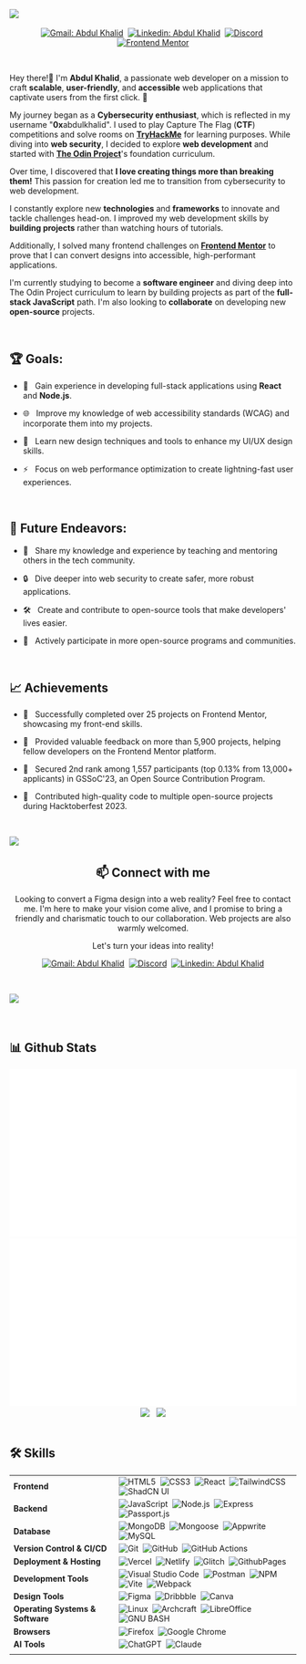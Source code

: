 ![](https://i.ibb.co/kx130Y4/banner.jpg)

<div align=center>

[![Gmail: Abdul Khalid](https://img.shields.io/badge/-gmail-04090d?style=for-the-badge&logo=Gmail&logoColor=white)](mailto:0xabdulkhalid@gmail.com)&nbsp;
[![Linkedin: Abdul Khalid](https://img.shields.io/badge/-linkedin-04090d?style=for-the-badge&logo=Linkedin&logoColor=white)](https://www.linkedin.com/in/0xabdulkhalid)&nbsp;
[![Discord](https://img.shields.io/badge/-Discord-04090d?style=for-the-badge&logo=discord&logoColor=white)](https://discordapp.com/users/984803810885120030)&nbsp; [![Frontend Mentor](https://img.shields.io/badge/Frontend_Mentor-04090d?style=for-the-badge&logo=frontendmentor)](https://www.frontendmentor.io/profile/0xabdulkhalid)

</div>


<br>

Hey there!👋 I'm **Abdul Khalid**, a passionate web developer on a mission to craft **scalable**, **user-friendly**, and **accessible** web applications that captivate users from the first click. 🚀

My journey began as a **Cybersecurity enthusiast**, which is reflected in my username "**0x**abdulkhalid". I used to play Capture The Flag (**CTF**) competitions and solve rooms on [**TryHackMe**](https://tryhackme.com/p/0xabdulkhalid) for learning purposes. While diving into **web security**, I decided to explore **web development** and started with [**The Odin Project**](https://www.theodinproject.com/)'s foundation curriculum.

Over time, I discovered that **I love creating things more than breaking them!** This passion for creation led me to transition from cybersecurity to web development.

I constantly explore new **technologies** and **frameworks** to innovate and tackle challenges head-on. I improved my web development skills by **building projects** rather than watching hours of tutorials.

Additionally, I solved many frontend challenges on [**Frontend Mentor**](https://www.frontendmentor.io/profile/0xabdulkhalid) to prove that I can convert designs into accessible, high-performant applications.

I'm currently studying to become a **software engineer** and diving deep into The Odin Project curriculum to learn by building projects as part of the **full-stack JavaScript** path. I'm also looking to **collaborate** on developing new **open-source** projects.

<br>

## 🏆 Goals:

- 🚀 &nbsp; Gain experience in developing full-stack applications using **React** and **Node.js**.

- 🌐 &nbsp; Improve my knowledge of web accessibility standards (WCAG) and incorporate them into my projects.

- 🎨 &nbsp; Learn new design techniques and tools to enhance my UI/UX design skills.

- ⚡ &nbsp; Focus on web performance optimization to create lightning-fast user experiences.

<br>

## 🚀 Future Endeavors:

- 🌟 &nbsp; Share my knowledge and experience by teaching and mentoring others in the tech community.

- 🔒 &nbsp; Dive deeper into web security to create safer, more robust applications.

- 🛠️ &nbsp; Create and contribute to open-source tools that make developers' lives easier.

- 🤝 &nbsp; Actively participate in more open-source programs and communities.

<br>

## 📈 Achievements

- 🎉 &nbsp; Successfully completed over 25 projects on Frontend Mentor, showcasing my front-end skills.

- 🤝 &nbsp; Provided valuable feedback on more than 5,900 projects, helping fellow developers on the Frontend Mentor platform.

- 🏅 &nbsp; Secured 2nd rank among 1,557 participants (top 0.13% from 13,000+ applicants) in GSSoC'23, an Open Source Contribution Program.

- 🌟 &nbsp; Contributed high-quality code to multiple open-source projects during Hacktoberfest 2023.

<br>

![](https://user-images.githubusercontent.com/73097560/115834477-dbab4500-a447-11eb-908a-139a6edaec5c.gif)


<div align="center">
    
## 📫 Connect with me

Looking to convert a Figma design into a web reality? Feel free to contact me. I'm here to make your vision come alive, and I promise to bring a friendly and charismatic touch to our collaboration. Web projects are also warmly welcomed.

Let's turn your ideas into reality! 

[![Gmail: Abdul Khalid](https://img.shields.io/badge/-gmail-04090d?style=for-the-badge&logo=Gmail&logoColor=white)](mailto:0xabdulkhalid@gmail.com)&nbsp;
[![Discord](https://img.shields.io/badge/-Discord-04090d?style=for-the-badge&logo=discord&logoColor=white)](https://discordapp.com/users/984803810885120030)&nbsp;
[![Linkedin: Abdul Khalid](https://img.shields.io/badge/-linkedin-04090d?style=for-the-badge&logo=Linkedin&logoColor=white)](https://www.linkedin.com/in/0xabdulkhalid)
</div>
<br>

![](https://user-images.githubusercontent.com/73097560/115834477-dbab4500-a447-11eb-908a-139a6edaec5c.gif)

<br>

## 📊 Github Stats

<div align="center">

<picture>
  <source media="(prefers-color-scheme: dark)" srcset="https://raw.githubusercontent.com/0xabdulkhalid/github-stats/master/generated/overview.svg#gh-dark-mode-only">
  <img src="https://raw.githubusercontent.com/0xabdulkhalid/github-stats/master/generated/overview.svg">
</picture>
<picture>
  <source media="(prefers-color-scheme: dark)" srcset="https://raw.githubusercontent.com/0xabdulkhalid/github-stats/master/generated/languages.svg#gh-dark-mode-only">
  <img src="https://raw.githubusercontent.com/0xabdulkhalid/github-stats/master/generated/languages.svg">
</picture>
<picture>
  <source media="(prefers-color-scheme: light)" srcset="https://github-readme-stats.vercel.app/api?username=0xabdulkhalid&show_icons=true&number_format=long&hide_title=true&text_bold=false&show=reviews,prs_merged,prs_merged_percentage,discussions_answered&border_color=ddd&border_radius=7&hide=stars,commits">
  <img src="https://github-readme-stats.vercel.app/api?username=0xabdulkhalid&show_icons=true&number_format=long&hide_title=true&text_bold=false&hide=stars,commits&show=reviews,discussions_answered,prs_merged,prs_merged_percentage&border_color=666&border_radius=7&bg_color=0d1117&icon_color=58a6ff&ring_color=58a6fc&text_color=ccc">
</picture> &nbsp;
<picture>
  <source media="(prefers-color-scheme: dark)" srcset="https://streak-stats.demolab.com/?user=0xabdulkhalid&border_radius=7&card_width=235&card_height=214&background=0D1117&sideNums=4C8ED7&sideLabels=ddd&border=777&dates=999&hide_total_contributions=true&hide_current_streak=true">
  <img src="https://streak-stats.demolab.com/?user=0xabdulkhalid&border_radius=7&card_width=235&card_height=190&sideNums=3483ed&sideLabels=555&border=e1e4e8&dates=777&hide_total_contributions=true&hide_current_streak=true">
</picture>

</div>
<br>

## 🛠️ Skills

| | |
|----------|--------|
| **Frontend** | ![HTML5](https://img.shields.io/badge/-HTML5-03060d?style=for-the-badge&logo=html5)&nbsp; ![CSS3](https://img.shields.io/badge/-CSS3-03060d?style=for-the-badge&logo=css3)&nbsp; ![React](https://img.shields.io/badge/-React-03060d?style=for-the-badge&logo=react)&nbsp; ![TailwindCSS](https://img.shields.io/badge/-Tailwind_CSS-03060d?style=for-the-badge&logo=tailwind-css)&nbsp; ![ShadCN UI](https://img.shields.io/badge/ShadCN/UI-03060d?style=for-the-badge&logo=shadcn/ui) |
| **Backend** | ![JavaScript](https://img.shields.io/badge/Javascript-03060d?style=for-the-badge&logo=javascript)&nbsp; ![Node.js](https://img.shields.io/badge/node.js-03060d?style=for-the-badge&logo=nodedotjs)&nbsp; ![Express](https://img.shields.io/badge/express-03060d?style=for-the-badge&logo=express)&nbsp; ![Passport.js](https://img.shields.io/badge/Passport.js-03060d?style=for-the-badge&logo=passport) |
| **Database** | ![MongoDB](https://img.shields.io/badge/-MongoDB-03060d?style=for-the-badge&logo=mongodb)&nbsp; ![Mongoose](https://img.shields.io/badge/Mongoose-03060d.svg?style=for-the-badge&logo=mongoose)&nbsp; ![Appwrite](https://img.shields.io/badge/-Appwrite-03060d?style=for-the-badge&logo=appwrite)&nbsp; ![MySQL](https://img.shields.io/badge/mysql-03060d.svg?style=for-the-badge&logo=mysql&logoColor=fff) |
| **Version Control & CI/CD** | ![Git](https://img.shields.io/badge/-Git-03060d?style=for-the-badge&logo=git)&nbsp; ![GitHub](https://img.shields.io/badge/-GitHub-03060d?style=for-the-badge&logo=github)&nbsp; ![GitHub Actions](https://img.shields.io/badge/github%20actions-03060d?style=for-the-badge&logo=githubactions) |
| **Deployment & Hosting** | ![Vercel](https://img.shields.io/badge/vercel-03060d?style=for-the-badge&logo=vercel)&nbsp; ![Netlify](https://img.shields.io/badge/netlify-03060d?style=for-the-badge&logo=netlify)&nbsp; ![Glitch](https://img.shields.io/badge/glitch-03060d?style=for-the-badge&logo=glitch)&nbsp; ![GithubPages](https://img.shields.io/badge/github%20pages-03060d?style=for-the-badge&logo=github) |
| **Development Tools** | ![Visual Studio Code](https://img.shields.io/badge/Visual%20Studio%20Code-03060d?style=for-the-badge)&nbsp; ![Postman](https://img.shields.io/badge/-Postman-03060d?style=for-the-badge&logo=postman)&nbsp; ![NPM](https://img.shields.io/badge/NPM-03060d?style=for-the-badge&logo=npm)&nbsp; ![Vite](https://img.shields.io/badge/vite-03060d?style=for-the-badge&logo=vite)&nbsp; ![Webpack](https://img.shields.io/badge/webpack-03060d?style=for-the-badge&logo=webpack) |
| **Design Tools** | ![Figma](https://img.shields.io/badge/figma-03060d?style=for-the-badge&logo=figma)&nbsp; ![Dribbble](https://img.shields.io/badge/Dribbble-03060d?style=for-the-badge&logo=dribbble)&nbsp; ![Canva](https://img.shields.io/badge/-Canva-03060d?style=for-the-badge&logo=canva) |
| **Operating Systems & Software** | ![Linux](https://img.shields.io/badge/-Linux-03060d?style=for-the-badge&logo=linux)&nbsp; ![Archcraft](https://img.shields.io/badge/Archcraft-03060d?style=for-the-badge&logo=archlinux)&nbsp; ![LibreOffice](https://img.shields.io/badge/LibreOffice-03060d?style=for-the-badge&logo=LibreOffice)&nbsp; ![GNU BASH](https://img.shields.io/badge/GNU%20Bash-03060d?style=for-the-badge&logo=GNU%20Bash&logoColor=fff)&nbsp; |
| **Browsers** | ![Firefox](https://img.shields.io/badge/Firefox-03060d?style=for-the-badge&logo=Firefox)&nbsp; ![Google Chrome](https://img.shields.io/badge/Google%20Chrome-03060d?style=for-the-badge&logo=GoogleChrome) |
| **AI Tools** | ![ChatGPT](https://img.shields.io/badge/chatGPT-03060d?style=for-the-badge&logo=openai)&nbsp; ![Claude](https://img.shields.io/badge/Anthropic's%20Claude-03060d?style=for-the-badge&logo=anthropic) |
| | |

<br>
<br>
